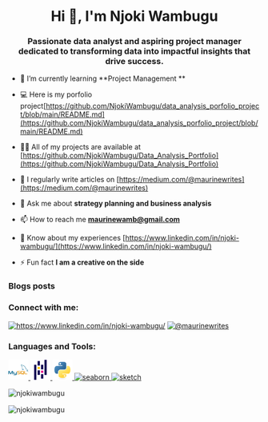 <h1 align="center">Hi 👋, I'm Njoki Wambugu</h1>
<h3 align="center">Passionate data analyst and aspiring project manager dedicated to transforming data into impactful insights that drive success.</h3>

- 🌱 I’m currently learning **Project Management **

- 💻 Here is my porfolio project[https://github.com/NjokiWambugu/data_analysis_porfolio_project/blob/main/README.md](https://github.com/NjokiWambugu/data_analysis_porfolio_project/blob/main/README.md)

- 👨‍💻 All of my projects are available at [https://github.com/NjokiWambugu/Data_Analysis_Portfolio](https://github.com/NjokiWambugu/Data_Analysis_Portfolio)

- 📝 I regularly write articles on [https://medium.com/@maurinewrites](https://medium.com/@maurinewrites)

- 💬 Ask me about **strategy planning and business analysis**

- 📫 How to reach me **maurinewamb@gmail.com**

- 📄 Know about my experiences [https://www.linkedin.com/in/njoki-wambugu/](https://www.linkedin.com/in/njoki-wambugu/)

- ⚡ Fun fact **I am a creative on the side**

### Blogs posts
<!-- BLOG-POST-LIST:START -->
<!-- BLOG-POST-LIST:END -->

<h3 align="left">Connect with me:</h3>
<p align="left">
<a href="https://linkedin.com/in/https://www.linkedin.com/in/njoki-wambugu/" target="blank"><img align="center" src="https://raw.githubusercontent.com/rahuldkjain/github-profile-readme-generator/master/src/images/icons/Social/linked-in-alt.svg" alt="https://www.linkedin.com/in/njoki-wambugu/" height="30" width="40" /></a>
<a href="https://medium.com/@maurinewrites" target="blank"><img align="center" src="https://raw.githubusercontent.com/rahuldkjain/github-profile-readme-generator/master/src/images/icons/Social/medium.svg" alt="@maurinewrites" height="30" width="40" /></a>
</p>

<h3 align="left">Languages and Tools:</h3>
<p align="left"> <a href="https://www.mysql.com/" target="_blank" rel="noreferrer"> <img src="https://raw.githubusercontent.com/devicons/devicon/master/icons/mysql/mysql-original-wordmark.svg" alt="mysql" width="40" height="40"/> </a> <a href="https://pandas.pydata.org/" target="_blank" rel="noreferrer"> <img src="https://raw.githubusercontent.com/devicons/devicon/2ae2a900d2f041da66e950e4d48052658d850630/icons/pandas/pandas-original.svg" alt="pandas" width="40" height="40"/> </a> <a href="https://www.python.org" target="_blank" rel="noreferrer"> <img src="https://raw.githubusercontent.com/devicons/devicon/master/icons/python/python-original.svg" alt="python" width="40" height="40"/> </a> <a href="https://seaborn.pydata.org/" target="_blank" rel="noreferrer"> <img src="https://seaborn.pydata.org/_images/logo-mark-lightbg.svg" alt="seaborn" width="40" height="40"/> </a> <a href="https://www.sketch.com/" target="_blank" rel="noreferrer"> <img src="https://www.vectorlogo.zone/logos/sketchapp/sketchapp-icon.svg" alt="sketch" width="40" height="40"/> </a> </p>

<p><img align="center" src="https://github-readme-stats.vercel.app/api/top-langs?username=njokiwambugu&show_icons=true&locale=en&layout=compact" alt="njokiwambugu" /></p>

<p><img align="center" src="https://github-readme-streak-stats.herokuapp.com/?user=njokiwambugu&" alt="njokiwambugu" /></p>
